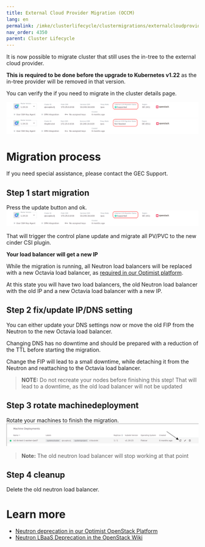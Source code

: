 ```yaml
---
title: External Cloud Provider Migration (OCCM)
lang: en
permalink: /imke/clusterlifecycle/clustermigrations/externalcloudprovider/
nav_order: 4350
parent: Cluster Lifecycle
---
```


It is now possible to migrate cluster that still uses the in-tree to the external cloud provider.

**This is required to be done before the upgrade to Kubernetes v1.22** as the in-tree provider will be removed in that version.

You can verify the if you need to migrate in the cluster details page.

![migration needed](migration-needed.png)
![migration not needed](migration-not-needed.png)

# Migration process

If you need special assistance, please contact the GEC Support.

## Step 1 start migration

Press the update button and ok.
![migration needed](migration-needed.png)

That will trigger the control plane update and migrate all PV/PVC to the new cinder CSI plugin.

**Your load balancer will get a new IP**

While the migration is running, all Neutron load balancers will be replaced with a new Octavia load balancer, as [required in our Optimist platform](/optimist/migration_loadbalancer/).

At this state you will have two load balancers, the old Neutron load balancer with the old IP and a new Octavia load balancer with a new IP.

## Step 2 fix/update IP/DNS setting

You can either update your DNS settings now or move the old FIP from the Neutron to the new Octavia load balancer.

Changing DNS has no downtime and should be prepared with a reduction of the TTL before starting the migration.

Change the FIP will lead to a small downtime, while detaching it from the Neutron and reattaching to the Octavia load balancer.

> __NOTE:__
> Do not recreate your nodes before finishing this step! That will lead to a downtime, as the old load balancer will not be updated

## Step 3 rotate machinedeployment

Rotate your machines to finish the migration.
![worker rotation](rotate-nodes.png)

> __Note:__
> The old neutron load balancer will stop working at that point

## Step 4 cleanup

Delete the old neutron load balancer.


# Learn more
* [Neutron deprecation in our Optimist OpenStack Platform](/optimist/migration_loadbalancer/)
* [Neutron LBaaS Deprecation in the OpenStack Wiki](https://wiki.openstack.org/wiki/Neutron/LBaaS/Deprecation)
